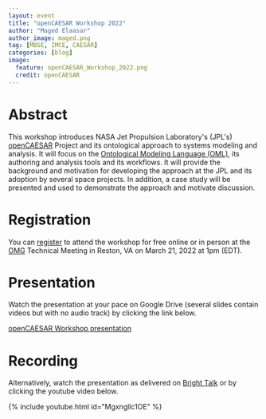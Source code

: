 ```yaml
---
layout: event
title: "openCAESAR Workshop 2022"
author: "Maged Elaasar"
author_image: maged.png
tag: [MBSE, IMCE, CAESAR]
categories: [blog]
image:
  feature: openCAESAR_Workshop_2022.png
  credit: openCAESAR
---
```


# Abstract

This workshop introduces NASA Jet Propulsion Laboratory's (JPL's) [openCAESAR](http://www.opencaesar.io/) Project and its ontological approach to systems modeling and analysis. It will focus on the [Ontological Modeling Language (OML)](http://www.opencaesar.io/oml), its authoring and analysis tools and its workflows. It will provide the background and motivation for developing the approach at the JPL and its adoption by several space projects. In addition, a case study will be presented and used to demonstrate the approach and motivate discussion.

# Registration

You can [register](https://www.omg.org/events/2022Q1/special-events/openCAESAR-Workshop.htm) to attend the workshop for free online or in person at the [OMG](https://www.omg.org) Technical Meeting in Reston, VA on March 21, 2022 at 1pm (EDT).

# Presentation

Watch the presentation at your pace on Google Drive (several slides contain videos but with no audio track) by clicking the link below.

[openCAESAR Workshop presentation](https://docs.google.com/presentation/d/1HfU3EmVzjbMzb3FJwz4Q9NKPAZz_G9diNXd2UyF9hCc)

# Recording

Alternatively, watch the presentation as delivered on [Bright Talk](https://www.brighttalk.com/webcast/12231/539649) or by clicking the youtube video below.

{% include youtube.html id="Mgxngllc1OE" %}
